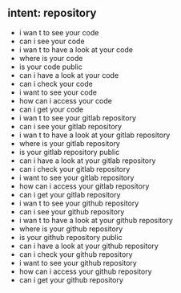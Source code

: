 ## intent: repository
- i wan t to see your code
- can i see your code
- i wan t to have a look at your code
- where is your code
- is your code public
- can i have a look at your code
- can i check your code
- i want to see your code
- how can i access your code
- can i get your code
- i wan t to see your gitlab repository
- can i see your gitlab repository
- i wan t to have a look at your gitlab repository
- where is your gitlab repository
- is your gitlab repository public
- can i have a look at your gitlab repository
- can i check your gitlab repository
- i want to see your gitlab repository
- how can i access your gitlab repository
- can i get your gitlab repository
- i wan t to see your github repository
- can i see your github repository
- i wan t to have a look at your github repository
- where is your github repository
- is your github repository public
- can i have a look at your github repository
- can i check your github repository
- i want to see your github repository
- how can i access your github repository
- can i get your github repository